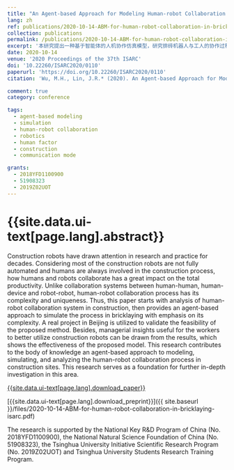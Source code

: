 ```yaml
---
title: "An Agent-based Approach for Modeling Human-robot Collaboration in Bricklaying"
lang: zh
ref: publications/2020-10-14-ABM-for-human-robot-collaboration-in-bricklaying-isarc
collection: publications
permalink: /publications/2020-10-14-ABM-for-human-robot-collaboration-in-bricklaying-isarc
excerpt: '本研究提出一种基于智能体的人机协作仿真模型，研究排砖机器人与工人的协作过程，发现人机协作模式、人因特征对施工效率具有明显影响'
date: 2020-10-14
venue: '2020 Proceedings of the 37th ISARC'
doi: '10.22260/ISARC2020/0110'
paperurl: 'https://doi.org/10.22260/ISARC2020/0110'
citation: 'Wu, M.H., Lin, J.R.* (2020). An Agent-based Approach for Modeling Human-robot Collaboration in Bricklaying. <i>2020 Proceedings of the 37th ISARC</i>, 797-804. Kitakyshu, Japan. doi: 10.22260/ISARC2020/0110'

comment: true
category: conference

tags: 
  - agent-based modeling
  - simulation
  - human-robot collaboration
  - robotics
  - human factor
  - construction
  - communication mode

grants:
  - 2018YFD1100900
  - 51908323
  - 2019Z02UOT
---
```



{{site.data.ui-text[page.lang].abstract}}
====

Construction robots have drawn attention in research and practice for decades. Considering most of the construction robots are not fully automated and humans are always involved in the construction process, how humans and robots collaborate has a great impact on the total productivity. Unlike collaboration systems between human-human, human-device and robot-robot, human-robot collaboration process has its complexity and uniqueness. Thus, this paper starts with analysis of human-robot collaboration system in construction, then provides an agent-based approach to simulate the process in bricklaying with emphasis on its complexity. A real project in Beijing is utilized to validate the feasibility of the proposed method. Besides, managerial insights useful for the workers to better utilize construction robots can be drawn from the results, which shows the effectiveness of the proposed model. This research contributes to the body of knowledge an agent-based approach to modeling, simulating, and analyzing the human-robot collaboration process in construction sites. This research serves as a foundation for further in-depth investigation in this area.

[{{site.data.ui-text[page.lang].download_paper}}](https://doi.org/10.22260/ISARC2020/0110)

[{{site.data.ui-text[page.lang].download_preprint}}]({{ site.baseurl }}/files/2020-10-14-ABM-for-human-robot-collaboration-in-bricklaying-isarc.pdf)


The research is supported by the National Key R&D Program of China (No. 2018YFD1100900), the National Natural Science Foundation of China (No. 51908323), the Tsinghua University Initiative Scientific Research Program (No. 2019Z02UOT) and Tsinghua University Students Research Training Program.